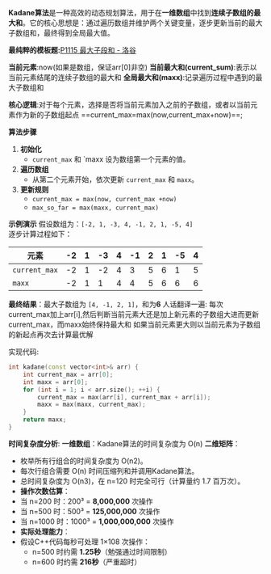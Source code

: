 **Kadane算法**​ 是一种高效的动态规划算法，用于在**一维数组**中找到**连续子数组的最大和**。它的核心思想是：通过遍历数组并维护两个关键变量，逐步更新当前的最大子数组和，最终得到全局最大值。

**最纯粹的模板题:**[P1115 最大子段和 - 洛谷](https://www.luogu.com.cn/problem/P1115)

**当前元素**:now(如果是数组，保证arr[0]非空)
**当前最大和(current_sum)**:表示以当前元素结尾的连续子数组的最大和
**全局最大和(maxx)**:记录遍历过程中遇到的最大子数组和

**核心逻辑**:对于每个元素，选择是否将当前元素加入之前的子数组，或者以当前元素作为新的子数组起点
	  ==current_max=max(now,current_max+now)==;

**算法步骤**
1. ​**初始化**​
    - `current_max` 和 `maxx 设为数组第一个元素的值。
2. ​**遍历数组**​
    - 从第二个元素开始，依次更新 `current_max` 和 `maxx`。
3. ​**更新规则**​
    - `current_max = max(now, current_max +now)`
    - `max_so_far = max(maxx, current_max)`


**示例演示**
假设数组为：`[-2, 1, -3, 4, -1, 2, 1, -5, 4]`  
逐步计算过程如下：

| 元素            | -2  | 1   | -3  | 4   | -1  | 2   | 1   | -5  | 4   |
| ------------- | --- | --- | --- | --- | --- | --- | --- | --- | --- |
| `current_max` | -2  | 1   | -2  | 4   | 3   | 5   | 6   | 1   | 5   |
| `maxx`        | -2  | 1   | 1   | 4   | 4   | 5   | 6   | 6   | 6   |
**最终结果**​：最大子数组为 `[4, -1, 2, 1]`，和为 ​**6**
人话翻译一遍:
每次current_max加上arr[i],然后判断当前元素大还是加上新元素的子数组大进而更新current_max，而maxx始终保持最大和
如果当前元素更大则以当前元素为子数组的新起点再次去计算最优解

实现代码:
```cpp
int kadane(const vector<int>& arr) {
    int current_max = arr[0];
    int maxx = arr[0];
    for (int i = 1; i < arr.size(); ++i) {
        current_max = max(arr[i], current_max + arr[i]);
        maxx = max(maxx, current_max);
    }
    return maxx;
}
```
**时间复杂度分析**:
**一维数组**​：Kadane算法的时间复杂度为 O(n)
**二维矩阵**​：
- 枚举所有行组合的时间复杂度为 O(n2)。
- 每次行组合需要 O(n) 时间压缩列和并调用Kadane算法。
- 总时间复杂度为 O(n3)，在 n=120 时完全可行（计算量约 1.7 百万次）。
- **操作次数估算**​：
- 当 n=200 时：200³ = ​**8,000,000**​ 次操作
- 当 n=500 时：500³ = ​**125,000,000**​ 次操作
- 当 n=1000 时：1000³ = ​**1,000,000,000**​ 次操作
- **实际处理能力**​：
- 假设C++代码每秒可处理 1×108 次操作：
    - n=500 时约需 ​**1.25秒**​（勉强通过时间限制）
    - n=600 时约需 ​**216秒**​（严重超时）